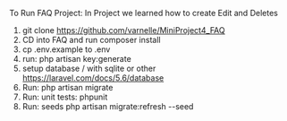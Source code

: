 To Run FAQ Project:
In Project we learned how to create Edit and Deletes

1.  git clone https://github.com/varnelle/MiniProject4_FAQ
2.  CD into FAQ and run composer install
3.  cp .env.example to .env
4.  run: php artisan key:generate
5.  setup database / with sqlite or other https://laravel.com/docs/5.6/database
6.  Run: php artisan migrate
7.  Run: unit tests: phpunit
8.  Run: seeds php artisan migrate:refresh --seed